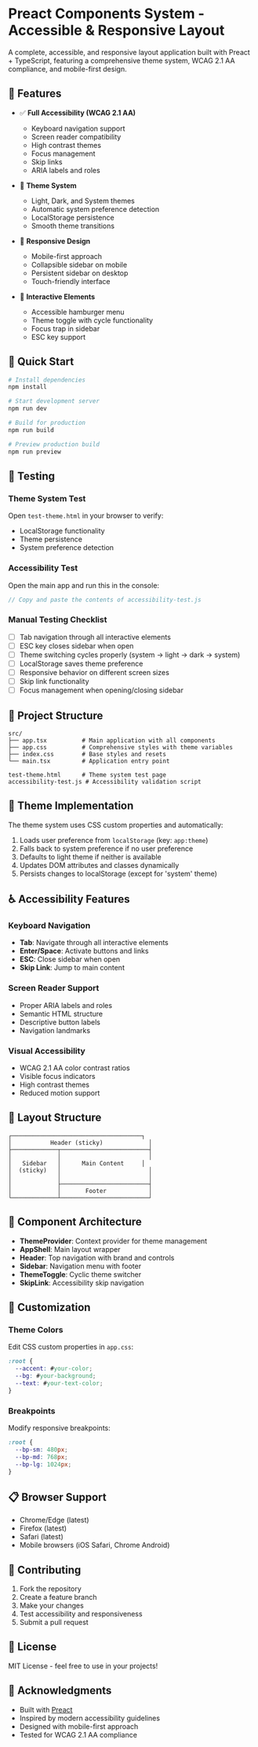 # Preact Components System - Accessible & Responsive Layout

A complete, accessible, and responsive layout application built with Preact + TypeScript, featuring a comprehensive theme system, WCAG 2.1 AA compliance, and mobile-first design.

## 🌟 Features

- ✅ **Full Accessibility (WCAG 2.1 AA)**
  - Keyboard navigation support
  - Screen reader compatibility
  - High contrast themes
  - Focus management
  - Skip links
  - ARIA labels and roles

- 🎨 **Theme System**
  - Light, Dark, and System themes
  - Automatic system preference detection
  - LocalStorage persistence
  - Smooth theme transitions

- 📱 **Responsive Design**
  - Mobile-first approach
  - Collapsible sidebar on mobile
  - Persistent sidebar on desktop
  - Touch-friendly interface

- 🎯 **Interactive Elements**
  - Accessible hamburger menu
  - Theme toggle with cycle functionality
  - Focus trap in sidebar
  - ESC key support

## 🚀 Quick Start

```bash
# Install dependencies
npm install

# Start development server
npm run dev

# Build for production
npm run build

# Preview production build
npm run preview
```

## 🧪 Testing

### Theme System Test
Open `test-theme.html` in your browser to verify:
- LocalStorage functionality
- Theme persistence
- System preference detection

### Accessibility Test
Open the main app and run this in the console:
```javascript
// Copy and paste the contents of accessibility-test.js
```

### Manual Testing Checklist
- [ ] Tab navigation through all interactive elements
- [ ] ESC key closes sidebar when open
- [ ] Theme switching cycles properly (system → light → dark → system)
- [ ] LocalStorage saves theme preference
- [ ] Responsive behavior on different screen sizes
- [ ] Skip link functionality
- [ ] Focus management when opening/closing sidebar

## 📁 Project Structure

```
src/
├── app.tsx          # Main application with all components
├── app.css          # Comprehensive styles with theme variables
├── index.css        # Base styles and resets
└── main.tsx         # Application entry point

test-theme.html      # Theme system test page
accessibility-test.js # Accessibility validation script
```

## 🎨 Theme Implementation

The theme system uses CSS custom properties and automatically:
1. Loads user preference from `localStorage` (key: `app:theme`)
2. Falls back to system preference if no user preference
3. Defaults to light theme if neither is available
4. Updates DOM attributes and classes dynamically
5. Persists changes to localStorage (except for 'system' theme)

## ♿ Accessibility Features

### Keyboard Navigation
- **Tab**: Navigate through all interactive elements
- **Enter/Space**: Activate buttons and links
- **ESC**: Close sidebar when open
- **Skip Link**: Jump to main content

### Screen Reader Support
- Proper ARIA labels and roles
- Semantic HTML structure
- Descriptive button labels
- Navigation landmarks

### Visual Accessibility
- WCAG 2.1 AA color contrast ratios
- Visible focus indicators
- High contrast themes
- Reduced motion support

## 📐 Layout Structure

```
┌─────────────────────────────────────┐
│           Header (sticky)             │
├─────────────┬─────────────────────────┤
│             │                         │
│   Sidebar   │      Main Content     │
│  (sticky)   │                         │
│             │                         │
│             ├─────────────────────────┤
│             │       Footer            │
└─────────────┴─────────────────────────┘
```

## 🎯 Component Architecture

- **ThemeProvider**: Context provider for theme management
- **AppShell**: Main layout wrapper
- **Header**: Top navigation with brand and controls
- **Sidebar**: Navigation menu with footer
- **ThemeToggle**: Cyclic theme switcher
- **SkipLink**: Accessibility skip navigation

## 🔧 Customization

### Theme Colors
Edit CSS custom properties in `app.css`:
```css
:root {
  --accent: #your-color;
  --bg: #your-background;
  --text: #your-text-color;
}
```

### Breakpoints
Modify responsive breakpoints:
```css
:root {
  --bp-sm: 480px;
  --bp-md: 768px;
  --bp-lg: 1024px;
}
```

## 📋 Browser Support

- Chrome/Edge (latest)
- Firefox (latest)
- Safari (latest)
- Mobile browsers (iOS Safari, Chrome Android)

## 🤝 Contributing

1. Fork the repository
2. Create a feature branch
3. Make your changes
4. Test accessibility and responsiveness
5. Submit a pull request

## 📄 License

MIT License - feel free to use in your projects!

## 🙏 Acknowledgments

- Built with [Preact](https://preactjs.com/)
- Inspired by modern accessibility guidelines
- Designed with mobile-first approach
- Tested for WCAG 2.1 AA compliance
